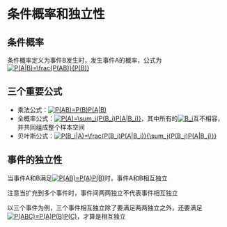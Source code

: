 # 条件概率和独立性

## 条件概率

条件概率定义为事件B发生时，发生事件A的概率，公式为<a href="https://www.codecogs.com/eqnedit.php?latex=P(A|B)=\frac{P(AB)}{P(B)}" target="_blank"><img src="https://latex.codecogs.com/gif.latex?P(A|B)=\frac{P(AB)}{P(B)}" title="P(A|B)=\frac{P(AB)}{P(B)}" /></a>

## 三个重要公式

+ 乘法公式：<a href="https://www.codecogs.com/eqnedit.php?latex=P(AB)=P(B)P(A|B)" target="_blank"><img src="https://latex.codecogs.com/gif.latex?P(AB)=P(B)P(A|B)" title="P(AB)=P(B)P(A|B)" /></a>
+ 全概率公式：<a href="https://www.codecogs.com/eqnedit.php?latex=P(A)=\sum_i{P(B_i)P(A|B_i)}" target="_blank"><img src="https://latex.codecogs.com/gif.latex?P(A)=\sum_i{P(B_i)P(A|B_i)}" title="P(A)=\sum_i{P(B_i)P(A|B_i)}" /></a>，其中所有的<a href="https://www.codecogs.com/eqnedit.php?latex=B_i" target="_blank"><img src="https://latex.codecogs.com/gif.latex?B_i" title="B_i" /></a>互不相容，并共同组成整个样本空间
+ 贝叶斯公式：<a href="https://www.codecogs.com/eqnedit.php?latex=P(B_i|A)=\frac{P(B_i)P(A|B_i)}{\sum_j{P(B_j)P(A|B_j)}}" target="_blank"><img src="https://latex.codecogs.com/gif.latex?P(B_i|A)=\frac{P(B_i)P(A|B_i)}{\sum_j{P(B_j)P(A|B_j)}}" title="P(B_i|A)=\frac{P(B_i)P(A|B_i)}{\sum_j{P(B_j)P(A|B_j)}}" /></a>

## 事件的独立性

当事件A和B满足<a href="https://www.codecogs.com/eqnedit.php?latex=P(AB)=P(A)P(B)" target="_blank"><img src="https://latex.codecogs.com/gif.latex?P(AB)=P(A)P(B)" title="P(AB)=P(A)P(B)" /></a>时，事件A和B相互独立

注意当扩充到多个事件时，事件间两两独立不代表事件相互独立

以三个事件为例，三个事件相互独立除了要满足两两独立之外，还要满足<a href="https://www.codecogs.com/eqnedit.php?latex=P(ABC)=P(A)P(B)P(C)" target="_blank"><img src="https://latex.codecogs.com/gif.latex?P(ABC)=P(A)P(B)P(C)" title="P(ABC)=P(A)P(B)P(C)" /></a>，才算是相互独立

